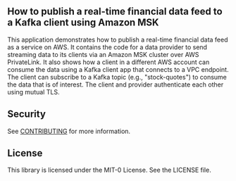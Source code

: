 ## How to publish a real-time financial data feed to a Kafka client using Amazon MSK 
This application demonstrates how to publish a real-time financial data feed as a service on AWS. It contains the code for a data provider to send 
streaming data to its clients via an Amazon MSK cluster over AWS PrivateLink. It also shows how a client in a different AWS account 
can consume the data using a Kafka client app that connects to a VPC endpoint. The client can subscribe to a Kafka topic 
(e.g., "stock-quotes") to consume the data that is of interest. The client and provider authenticate each other using mutual TLS. 


## Security

See [CONTRIBUTING](CONTRIBUTING.md#security-issue-notifications) for more information.

## License

This library is licensed under the MIT-0 License. See the LICENSE file.


